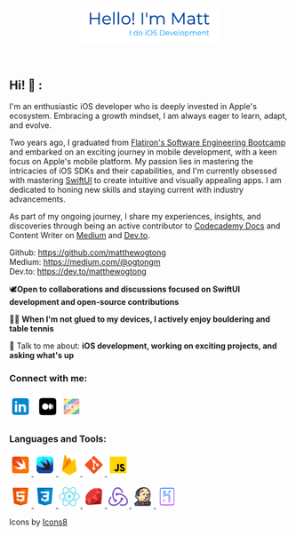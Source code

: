 <p align="center"><a><img width="50%" alt="Hello, I'm Matt. I do iOS Development" src="./assets/readme-header.png" /></a></p>

<br />

## Hi! 👋 :
I'm an enthusiastic iOS developer who is deeply invested in Apple's ecosystem. Embracing a growth mindset, I am always eager to learn, adapt, and evolve.

Two years ago, I graduated from [Flatiron's Software Engineering Bootcamp](https://flatironschool.com/courses/coding-bootcamp/) and embarked on an exciting journey in mobile development, with a keen focus on Apple's mobile platform. My passion lies in mastering the intricacies of iOS SDKs and their capabilities, and I'm currently obsessed with mastering [SwiftUI](https://developer.apple.com/xcode/swiftui/) to create intuitive and visually appealing apps. I am dedicated to honing new skills and staying current with industry advancements.

As part of my ongoing journey, I share my experiences, insights, and discoveries through being an active contributor to [Codecademy Docs](https://github.com/Codecademy/docs) and Content Writer on [Medium](https://medium.com/@ogtongm) and [Dev.to](https://dev.to/matthewogtong).

Github: https://github.com/matthewogtong
</br>
Medium: https://medium.com/@ogtongm
</br>
Dev.to: https://dev.to/matthewogtong

🕊️**Open to collaborations and discussions focused on SwiftUI development and open-source contributions**

🧗🏓 **When I'm not glued to my devices, I actively enjoy bouldering and table tennis**

💬 Talk to me about: **iOS development, working on exciting projects, and asking what's up**
<br>

<h3 align="left">Connect with me:</h3>
<p align="left">
<a href="https://linkedin.com/in/matthewogtong" target="blank"><img align="center" src="assets/icons8-linkedin.svg" alt="matthewogtong-linkedin" height="40" width="40" /></a>
<a href="https://medium.com/@ogtongm" target="blank"><img align="center" src="assets/icons8-medium.svg" alt="@ogtongm" height="50" width="50" /></a>
<a href="https://dev.to/matthewogtong" target="blank"><img align="center" src="assets/dev-rainbow.png" alt="@ogtongm" height="28" width="28" /></a>
</p>

<h3 align="left">Languages and Tools:</h3>
<p align="left">
  
<!-- Strongest -->
<a href="https://developer.apple.com/swift/" target="_blank" rel="noreferrer"> <img src="assets/icons8-swift.svg" alt="swift" width="40" height="40"/> </a>
<a href="https://developer.apple.com/xcode/swiftui/" target="_blank" rel="noreferrer"> <img src="assets/icons8-swiftui.svg" alt="swift" width="40" height="40"/> </a>
<a href="https://firebase.google.com/" target="_blank" rel="noreferrer"> <img src="assets/icons8-firebase.svg" alt="firebase" width="40" height="40"/> </a>
<a href="https://git-scm.com/" target="_blank" rel="noreferrer"> <img src="assets/icons8-git.svg" alt="git" width="40" height="40"/> </a>
<a href="https://developer.mozilla.org/en-US/docs/Web/JavaScript" target="_blank" rel="noreferrer"> <img src="assets/icons8-javascript.svg" alt="javascript" width="40" height="40"/> </a>
<!-- Intermediate -->  
<a href="https://www.w3.org/html/" target="_blank" rel="noreferrer"> <img src="assets/icons8-html-5.svg" alt="html5" width="40" height="40"/> </a> 
<a href="https://www.w3schools.com/css/" target="_blank" rel="noreferrer"> <img src="assets/icons8-css3.svg" alt="css3" width="40" height="40"/> </a>
<a href="https://reactnative.dev" target="_blank" rel="noreferrer"> <img src="assets/icons8-react-native.svg" alt="react-native" width="40" height="40"/> </a>
<a href="https://www.ruby-lang.org/en/" target="_blank" rel="noreferrer"> <img src="assets/icons8-ruby-programming-language.svg" alt="ruby" width="40" height="40"/> </a>
<a href="https://redux.js.org" target="_blank" rel="noreferrer"> <img src="assets/icons8-redux.svg" alt="redux" width="40" height="40"/> </a> 
<a href="https://www.jenkins.io" target="_blank" rel="noreferrer"> <img src="assets/icons8-jenkins.svg" alt="jenkins" width="40" height="40"/> </a>
<a href="https://heroku.com" target="_blank" rel="noreferrer"> <img src="assets/icons8-heroku.svg" alt="heroku" width="40" height="40"/> </a>
</p>

<a target="_blank"></a>Icons by <a target="_blank" href="https://icons8.com">Icons8</a>

